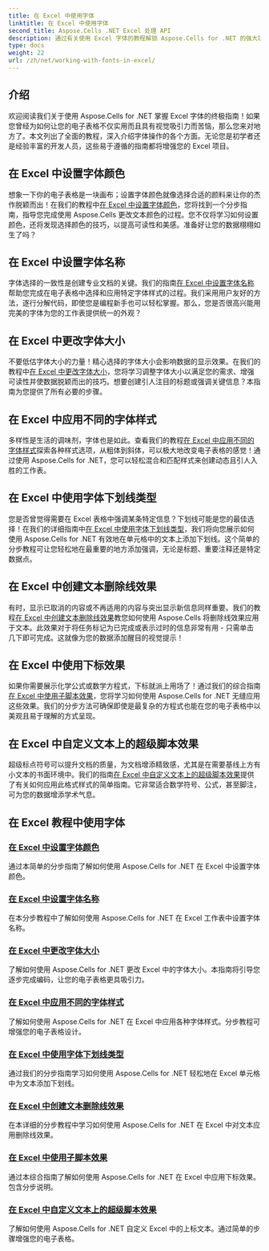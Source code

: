 ```yaml
---
title: 在 Excel 中使用字体
linktitle: 在 Excel 中使用字体
second_title: Aspose.Cells .NET Excel 处理 API
description: 通过有关使用 Excel 字体的教程解锁 Aspose.Cells for .NET 的强大功能，从设置颜色到应用样式来制作令人惊叹的电子表格。
type: docs
weight: 22
url: /zh/net/working-with-fonts-in-excel/
---
```

## 介绍

欢迎阅读我们关于使用 Aspose.Cells for .NET 掌握 Excel 字体的终极指南！如果您曾经为如何让您的电子表格不仅实用而且具有视觉吸引力而苦恼，那么您来对地方了。本文列出了全面的教程，深入介绍字体操作的各个方面。无论您是初学者还是经验丰富的开发人员，这些易于遵循的指南都将增强您的 Excel 项目。

## 在 Excel 中设置字体颜色

想象一下你的电子表格是一块画布；设置字体颜色就像选择合适的颜料来让你的杰作脱颖而出！在我们的教程中[在 Excel 中设置字体颜色](./setting-font-color/)，您将找到一个分步指南，指导您完成使用 Aspose.Cells 更改文本颜色的过程。您不仅将学习如何设置颜色，还将发现选择颜色的技巧，以提高可读性和美感。准备好让您的数据栩栩如生了吗？

## 在 Excel 中设置字体名称

字体选择的一致性是创建专业文档的关键。我们的指南[在 Excel 中设置字体名称](./setting-font-name/)帮助您完成在电子表格中选择和应用特定字体样式的过程。我们采用用户友好的方法，逐行分解代码，即使您是编程新手也可以轻松掌握。那么，您是否很高兴能用完美的字体为您的工作表提供统一的外观？ 

## 在 Excel 中更改字体大小

不要低估字体大小的力量！精心选择的字体大小会影响数据的显示效果。在我们的教程中[在 Excel 中更改字体大小](./changing-font-size/)，您将学习调整字体大小以满足您的需求、增强可读性并使数据脱颖而出的技巧。想要创建引人注目的标题或强调关键信息？本指南为您提供了所有必要的步骤。 

## 在 Excel 中应用不同的字体样式

多样性是生活的调味剂，字体也是如此。查看我们的教程[在 Excel 中应用不同的字体样式](./applying-different-fonts-styles/)探索各种样式选项，从粗体到斜体，可以极大地改变电子表格的感觉！通过使用 Aspose.Cells for .NET，您可以轻松混合和匹配样式来创建动态且引人入胜的工作表。 

## 在 Excel 中使用字体下划线类型

您是否曾觉得需要在 Excel 表格中强调某条特定信息？下划线可能是您的最佳选择！在我们的详细指南中[在 Excel 中使用字体下划线类型](./using-font-underline-type/)，我们将向您展示如何使用 Aspose.Cells for .NET 有效地在单元格中的文本上添加下划线。这个简单的分步教程可让您轻松地在最重要的地方添加强调，无论是标题、重要注释还是特定数据点。

## 在 Excel 中创建文本删除线效果

有时，显示已取消的内容或不再适用的内容与突出显示新信息同样重要。我们的教程[在 Excel 中创建文本删除线效果](./creating-strike-out-effect/)教您如何使用 Aspose.Cells 将删除线效果应用于文本。此效果对于将任务标记为已完成或表示过时的信息非常有用 - 只需单击几下即可完成。这就像为您的数据添加醒目的视觉提示！

## 在 Excel 中使用下标效果

如果你需要展示化学公式或数学方程式，下标就派上用场了！通过我们的综合指南[在 Excel 中使用子脚本效果](./working-with-sub-script-effects/)，您将学习如何使用 Aspose.Cells for .NET 无缝应用这些效果。我们的分步方法可确保即使是最复杂的方程式也能在您的电子表格中以美观且易于理解的方式呈现。

## 在 Excel 中自定义文本上的超级脚本效果

超级标点符号可以提升文档的质量，为文档增添精致感，尤其是在需要基线上方有小文本的书面环境中。我们的指南[在 Excel 中自定义文本上的超级脚本效果](./customizing-super-script-effect/)提供了有关如何应用此格式样式的简单指南。它非常适合数学符号、公式，甚至脚注，可为您的数据增添学术气息。

## 在 Excel 教程中使用字体
### [在 Excel 中设置字体颜色](./setting-font-color/)
通过本简单的分步指南了解如何使用 Aspose.Cells for .NET 在 Excel 中设置字体颜色。
### [在 Excel 中设置字体名称](./setting-font-name/)
在本分步教程中了解如何使用 Aspose.Cells for .NET 在 Excel 工作表中设置字体名称。
### [在 Excel 中更改字体大小](./changing-font-size/)
了解如何使用 Aspose.Cells for .NET 更改 Excel 中的字体大小。本指南将引导您逐步完成编码，让您的电子表格更具吸引力。
### [在 Excel 中应用不同的字体样式](./applying-different-fonts-styles/)
了解如何使用 Aspose.Cells for .NET 在 Excel 中应用各种字体样式。分步教程可增强您的电子表格设计。
### [在 Excel 中使用字体下划线类型](./using-font-underline-type/)
通过我们的分步指南学习如何使用 Aspose.Cells for .NET 轻松地在 Excel 单元格中为文本添加下划线。
### [在 Excel 中创建文本删除线效果](./creating-strike-out-effect/)
在本详细的分步教程中学习如何使用 Aspose.Cells for .NET 在 Excel 中对文本应用删除线效果。
### [在 Excel 中使用子脚本效果](./working-with-sub-script-effects/)
通过本综合指南了解如何使用 Aspose.Cells for .NET 在 Excel 中应用下标效果。 包含分步说明。
### [在 Excel 中自定义文本上的超级脚本效果](./customizing-super-script-effect/)
了解如何使用 Aspose.Cells for .NET 自定义 Excel 中的上标文本。通过简单的步骤增强您的电子表格。